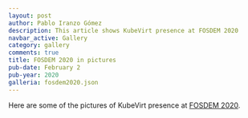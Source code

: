 ```yaml
---
layout: post
author: Pablo Iranzo Gómez
description: This article shows KubeVirt presence at FOSDEM 2020
navbar_active: Gallery
category: gallery
comments: true
title: FOSDEM 2020 in pictures
pub-date: February 2
pub-year: 2020
galleria: fosdem2020.json
---
```


Here are some of the pictures of KubeVirt presence at [FOSDEM 2020](https://fosdem.org/2020/).
